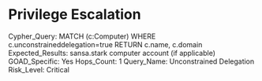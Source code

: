 # Privilege Escalation

Cypher_Query: MATCH (c:Computer) WHERE c.unconstraineddelegation=true RETURN c.name, c.domain
Expected_Results: sansa.stark computer account (if applicable)
GOAD_Specific: Yes
Hops_Count: 1
Query_Name: Unconstrained Delegation
Risk_Level: Critical